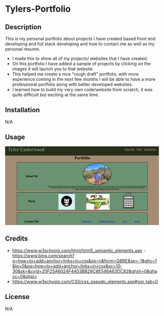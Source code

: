 # Tylers-Portfolio

## Description

This is my personal portfolio about projects I have created based front end developing and full stack developing and how to contact me as well as my personal resume.

- I made this to show all of my projects/ websites that I have created.
- On this portfolio I have added a sample of projects by clicking on the images it will launch you to that website.
- This helped me create a nice "rough draft" portfolio, with more experience coming in the next few months I will be able to have a more professional portfolio along with better developed websites.
- I learned how to build my very own code/website from scratch, it was quite difficult but exciting at the same time.

## Installation

N/A

## Usage

![Screenshot of homepage of Portfolio](./images/Screenshot%202023-04-26%20at%204.20.36%20PM.png)

## Credits

- https://www.w3schools.com/html/html5_semantic_elements.asp
-https://www.bing.com/search?q=how+to+add+anchor+links+in+css&qs=n&form=QBRE&sp=-1&ghc=1&lq=0&pq=how+to+add+anchor+links+in+css&sc=10-30&sk=&cvid=20F25A6024F4403BB28C8E546A63DC82&ghsh=0&ghacc=0&ghpl=
- https://www.w3schools.com/CSS/css_pseudo_elements.asp#gsc.tab=0

## License 

N/A